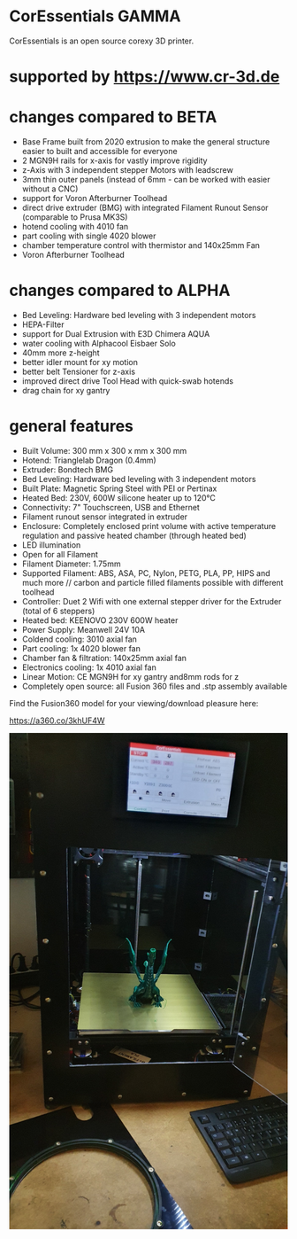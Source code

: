 # CorEssentials GAMMA
CorEssentials is an open source corexy 3D printer.

# supported by https://www.cr-3d.de


# changes compared to BETA
- Base Frame built from 2020 extrusion to make the general structure easier to built and accessible for everyone
- 2 MGN9H rails for x-axis for vastly improve rigidity
- z-Axis with 3 independent stepper Motors with leadscrew
- 3mm thin outer panels (instead of 6mm - can be worked with easier without a CNC)
- support for Voron Afterburner Toolhead
- direct drive extruder (BMG) with integrated Filament Runout Sensor (comparable to Prusa MK3S)
- hotend cooling with 4010 fan
- part cooling with single 4020 blower
- chamber temperature control with thermistor and 140x25mm Fan
- Voron Afterburner Toolhead

# changes compared to ALPHA
- Bed Leveling: Hardware bed leveling with 3 independent motors
- HEPA-Filter
- support for Dual Extrusion with E3D Chimera AQUA
- water cooling with Alphacool Eisbaer Solo
- 40mm more z-height
- better idler mount for xy motion
- better belt Tensioner for z-axis
- improved direct drive Tool Head with quick-swab hotends
- drag chain for xy gantry

# general features
- Built Volume: 300 mm x 300 x mm x 300 mm
- Hotend: Trianglelab Dragon (0.4mm)
- Extruder: Bondtech BMG
- Bed Leveling: Hardware bed leveling with 3 independent motors
- Built Plate: Magnetic Spring Steel with PEI or Pertinax
- Heated Bed: 230V, 600W silicone heater up to 120°C
- Connectivity: 7" Touchscreen, USB and Ethernet
- Filament runout sensor integrated in extruder
- Enclosure: Completely enclosed print volume with active temperature regulation and passive heated chamber (through heated bed)
- LED illumination
- Open for all Filament
- Filament Diameter: 1.75mm
- Supported Filament: ABS, ASA, PC, Nylon, PETG, PLA, PP, HIPS and much more // carbon and  particle filled filaments possible with different toolhead
- Controller: Duet 2 Wifi with one external stepper driver for the Extruder (total of 6 steppers)
- Heated bed: KEENOVO 230V 600W heater
- Power Supply: Meanwell 24V 10A 
- Coldend cooling: 3010 axial fan
- Part cooling: 1x 4020 blower fan
- Chamber fan & filtration: 140x25mm axial fan
- Electronics cooling: 1x 4010 axial fan
- Linear Motion: CE MGN9H for xy gantry and8mm rods for z
- Completely open source: all Fusion 360 files and .stp assembly available

Find the Fusion360 model for your viewing/download pleasure here:

https://a360.co/3khUF4W


![CorEssentials GAMMA](https://github.com/MacNite/CorEssentials/blob/gamma/pictures/20201120_212036.jpg?raw=true)
